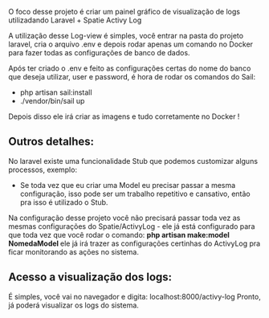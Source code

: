 O foco desse projeto é criar um painel gráfico de visualização de logs utilizadando Laravel + Spatie Activy Log

A utilização desse Log-view é simples, você entrar na pasta do projeto laravel, cria o arquivo .env e depois rodar apenas um comando no Docker para fazer todas as configurações de banco de dados. 

Após ter criado o .env e feito as configurações certas do nome do banco que deseja utilizar, user e password, é hora de rodar os comandos do Sail: 

- php artisan sail:install
- ./vendor/bin/sail up

Depois disso ele irá criar as imagens e tudo corretamente no Docker !

## Outros detalhes:
No laravel existe uma funcionalidade Stub que podemos customizar alguns processos, exemplo: 

- Se toda vez que eu criar uma Model eu precisar passar a mesma configuração, isso pode ser um trabalho repetitivo e cansativo, então pra isso é utilizado o Stub.

Na configuração desse projeto você não precisará passar toda vez as mesmas configurações do Spatie/ActivyLog - ele já está configurado para que toda vez que você rodar o comando: <b>php artisan make:model NomedaModel </b>
ele já irá trazer as configurações certinhas do ActivyLog pra ficar monitorando as ações no sistema.

## Acesso a visualização dos logs: 
É simples, você vai no navegador e digita: localhost:8000/activy-log
Pronto, já poderá visualizar os logs do sistema.
